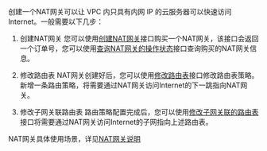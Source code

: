 创建一个NAT网关可以让 VPC 内只具有内网 IP 的云服务器可以快速访问Internet。一般需要以下几步：

1) 创建NAT网关
您可以使用[创建NAT网关](/doc/api/245/4094)接口购买一个NAT网关，该接口会返回一个订单号，您可以使用[查询NAT网关的操作状态](/doc/api/245/4089)接口查询购买的NAT网关信息。

2) 修改路由表
NAT网关创建好后，您可以使用[修改路由表](/doc/api/245/1417)接口修改路由表策略。新增一条路由策略，将需要通过NAT网关访问Internet的下一跳指向NAT网关。

3) 修改子网关联路由表
路由策略配置完成后，您可以使用[修改子网关联的路由表](/doc/api/245/1416)接口将需要通过NAT网关访问Internet的子网指向上述路由表。

NAT网关具体使用场景，详见<a href="/doc/product/215/1682#2.-nat.E7.BD.91.E5.85.B3" title="NAT网关">NAT网关说明</a>